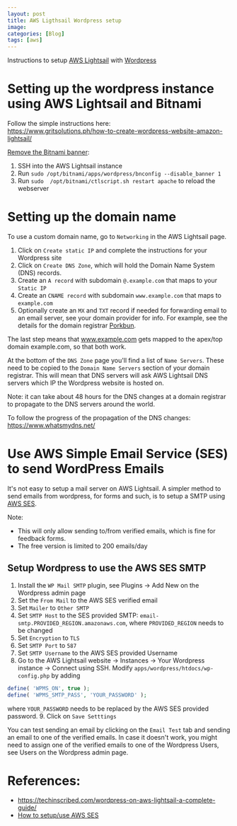 ```yaml
---
layout: post
title: AWS Ligthsail Wordpress setup
image: 
categories: [Blog]
tags: [aws]
---
```

Instructions to setup [AWS Lightsail](https://aws.amazon.com/lightsail/) with [Wordpress](https://wordpress.org/)

# Setting up the wordpress instance using AWS Lightsail and Bitnami
Follow the simple instructions here:  
<https://www.gritsolutions.ph/how-to-create-wordpress-website-amazon-lightsail/>

[Remove the Bitnami banner](https://docs.bitnami.com/general/how-to/bitnami-remove-banner/):
1. SSH into the AWS Lightsail instance
2. Run `sudo /opt/bitnami/apps/wordpress/bnconfig --disable_banner 1`
3. Run `sudo  /opt/bitnami/ctlscript.sh restart apache` to reload the webserver

# Setting up the domain name
To use a custom domain name, go to `Networking` in the AWS Lightsail page.
1. Click on `Create static IP` and complete the instructions for your Wordpress site
2. Click on `Create DNS Zone`, which will hold the Domain Name System (DNS) records.
3. Create an `A record` with subdomain `@.example.com` that maps to your `Static IP`
4. Create an `CNAME record` with subdomain `www.example.com` that maps to `example.com`
5. Optionally create an `MX` and `TXT` record if needed for forwarding email to an email server, 
see your domain provider for info. For example, see the details for the domain registrar 
[Porkbun](https://kb.porkbun.com/article/47-how-to-use-porkbun-email-when-your-dns-is-hosted-elsewhere).

The last step means that www.example.com gets mapped to the apex/top domain example.com, 
so that both work.

At the bottom of the `DNS Zone` page you'll find a list of `Name Servers`. 
These need to be copied to the `Domain Name Servers` section of your domain registrar. 
This will mean that DNS servers will ask AWS Lightsail DNS servers which IP the Wordpress website is hosted on.

Note: it can take about 48 hours for the DNS changes at a domain registrar to propagate 
to the DNS servers around the world.

To follow the progress of the propagation of the DNS changes: <https://www.whatsmydns.net/>

# Use AWS Simple Email Service (SES) to send WordPress Emails
It's not easy to setup a mail server on AWS Lightsail. A simpler method to send emails from wordpress, 
for forms and such, is to setup a SMTP using [AWS SES](https://aws.amazon.com/ses/).

Note:
* This will only allow sending to/from verified emails, which is fine for feedback forms.
* The free version is limited to 200 emails/day

## Setup Wordpress to use the AWS SES SMTP
1. Install the `WP Mail SMTP` plugin, see Plugins -> Add New on the Wordpress admin page
2. Set the `From Mail` to the AWS SES verified email
3. Set `Mailer` to `Other SMTP`
4. Set `SMTP Host` to the SES provided SMTP: `email-smtp.PROVIDED_REGION.amazonaws.com`, 
where `PROVIDED_REGION` needs to be changed
5. Set `Encryption` to `TLS`
6. Set `SMTP Port` to `587`
7. Set `SMTP Username` to the AWS SES provided Username
8. Go to the AWS Lightsail website -> Instances -> Your Wordpress instance -> Connect using SSH. Modify `apps/wordpress/htdocs/wp-config.php` by adding
```php
define( 'WPMS_ON', true );  
define( 'WPMS_SMTP_PASS', 'YOUR_PASSWORD' );  
```
where `YOUR_PASSWORD` needs to be replaced by the AWS SES provided password.
9. Click on `Save Setttings`

You can test sending an email by clicking on the `Email Test` tab and 
sending an email to one of the verified emails.
In case it doesn't work, you might need to assign one of the verified emails to 
one of the Wordpress Users, see Users on the Wordpress admin page.

# References:
* <https://techinscribed.com/wordpress-on-aws-lightsail-a-complete-guide/>
* [How to setup/use AWS SES](https://docs.bitnami.com/aws/how-to/use-ses/)